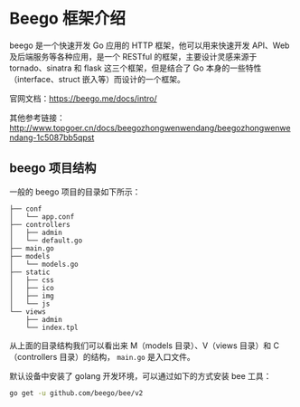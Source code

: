 # Beego 框架介绍

beego 是一个快速开发 Go 应用的 HTTP 框架，他可以用来快速开发 API、Web 及后端服务等各种应用，是一个 RESTful 的框架，主要设计灵感来源于 tornado、sinatra 和 flask 这三个框架，但是结合了 Go 本身的一些特性（interface、struct 嵌入等）而设计的一个框架。

官网文档：https://beego.me/docs/intro/

其他参考链接：http://www.topgoer.cn/docs/beegozhongwenwendang/beegozhongwenwendang-1c5087bb5qpst

## beego 项目结构

一般的 beego 项目的目录如下所示：

```
├── conf
│   └── app.conf
├── controllers
│   ├── admin
│   └── default.go
├── main.go
├── models
│   └── models.go
├── static
│   ├── css
│   ├── ico
│   ├── img
│   └── js
└── views
    ├── admin
    └── index.tpl
```

从上面的目录结构我们可以看出来 M（models 目录）、V（views 目录）和 C（controllers 目录）的结构， `main.go` 是入口文件。

默认设备中安装了 golang 开发环境，可以通过如下的方式安装 bee 工具：

```bash
go get -u github.com/beego/bee/v2
```
